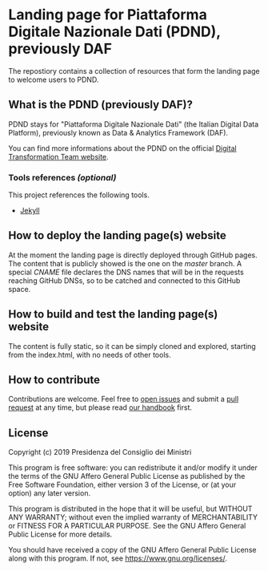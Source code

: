 # Landing page for Piattaforma Digitale Nazionale Dati (PDND), previously DAF

The repostiory contains a collection of resources that form the landing page to welcome users to PDND.

## What is the PDND (previously DAF)?

PDND stays for "Piattaforma Digitale Nazionale Dati" (the Italian Digital Data Platform), previously known as Data & Analytics Framework (DAF).

You can find more informations about the PDND on the official [Digital Transformation Team website](https://teamdigitale.governo.it/it/projects/daf.htm).

### Tools references *(optional)*

This project references the following tools.

* [Jekyll](https://jekyllrb.com/)

## How to deploy the landing page(s) website

At the moment the landing page is directly deployed through GitHub pages. The content that is publicly showed is the one on the *master* branch. A special *CNAME* file declares the DNS names that will be in the requests reaching GitHub DNSs, so to be catched and connected to this GitHub space.

## How to build and test the landing page(s) website

The content is fully static, so it can be simply cloned and explored, starting from the index.html, with no needs of other tools.

## How to contribute

Contributions are welcome. Feel free to [open issues](./issues) and submit a [pull request](./pulls) at any time, but please read [our handbook](https://github.com/teamdigitale/pdnd-handbook) first.

## License

Copyright (c) 2019 Presidenza del Consiglio dei Ministri

This program is free software: you can redistribute it and/or modify it under the terms of the GNU Affero General Public License as published by the Free Software Foundation, either version 3 of the License, or (at your option) any later version.

This program is distributed in the hope that it will be useful, but WITHOUT ANY WARRANTY; without even the implied warranty of MERCHANTABILITY or FITNESS FOR A PARTICULAR PURPOSE. See the GNU Affero General Public License for more details.

You should have received a copy of the GNU Affero General Public License along with this program.  If not, see <https://www.gnu.org/licenses/>.

